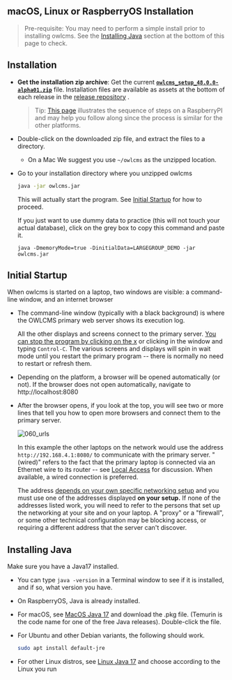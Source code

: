 ## macOS, Linux or RaspberryOS Installation

> Pre-requisite:  You may need to perform a simple install prior to installing owlcms.  See the [Installing Java](#installing-java) section at the bottom of this page to check.

## Installation

- **Get the installation zip archive**: Get the current  **[`owlcms_setup_48.0.0-alpha01.zip`](https://github.com/owlcms/owlcms4-prerelease/releases/download/48.0.0-alpha01/owlcms_setup_48.0.0-alpha01.zip)** file. Installation files are available as assets at the bottom of each release in the [release repository](https://github.com/owlcms/owlcms4-prerelease/releases/latest) .

  > Tip: [This page](RaspberryInstall) illustrates the sequence of steps on a RaspberryPI and may help you follow along since the process is similar for the other platforms.

- Double-click on the downloaded zip file, and extract the files to a directory. 

  - On a Mac We suggest you use `~/owlcms` as the unzipped location.

- Go to your installation directory where you unzipped owlcms

  ```bash
  java -jar owlcms.jar
  ```
  This will actually start the program. See [Initial Startup](#initial-startup) for how to proceed.

  If you just want to use dummy data to practice (this will not touch your actual database), click on the grey box to copy this command and paste it.

  ```
  java -DmemoryMode=true -DinitialData=LARGEGROUP_DEMO -jar owlcms.jar
  ```


## Initial Startup

When owlcms is started on a laptop, two windows are visible:  a command-line window, and an internet browser

- The command-line window (typically with a black background) is where the OWLCMS primary web server shows its execution log.  

  All the other displays and screens connect to the primary server.  <u>You can stop the program by clicking on the x</u> or clicking in the window and typing `Control-C`.  The various screens and displays will spin in wait mode until you restart the primary program -- there is normally no need to restart or refresh them.

- Depending on the platform, a browser will be opened automatically (or not).  If the browser does not open automatically, navigate to http://localhost:8080

- After the browser opens, if you look at the top, you will see two or more lines that tell you how to open more browsers and connect them to the primary server.

  ![060_urls](img\LocalInstall\060_urls.png)

  In this example the other laptops on the network would use the address `http://192.168.4.1:8080/` to communicate with the primary server.  "(wired)" refers to the fact that the primary laptop is connected via an Ethernet wire to its router -- see [Local Access](EquipmentSetup#local-access-over-a-local-network) for discussion.  When available, a wired connection is preferred.

  The address <u>depends on your own specific networking setup</u> and you must use one of the addresses displayed **on your setup.**  If none of the addresses listed work, you will need to refer to the persons that set up the networking at your site and on your laptop.  A "proxy" or a "firewall", or some other technical configuration may be blocking access, or requiring a different address that the server can't discover.

## Installing Java

Make sure you have a Java17 installed. 

- You can type `java -version` in a Terminal window to see if it is installed, and if so, what version you have.

- On RaspberryOS, Java is already installed.

- For macOS, see [MacOS Java 17](https://adoptium.net/temurin/releases/?os=mac&package=jre&arch=aarch64&version=17) and download the .pkg file. (Temurin is the code name for one of the free Java releases). Double-click the file.

- For Ubuntu and other Debian variants, the following should work.

  ```bash
  sudo apt install default-jre
  ```

- For other Linux distros, see [Linux Java 17](https://adoptium.net/temurin/releases/?os=linux&package=jre&arch=any&version=17) and choose according to the Linux you run